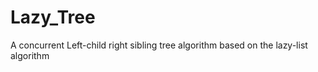 # Lazy_Tree
A concurrent Left-child right sibling tree algorithm based on the lazy-list algorithm 

